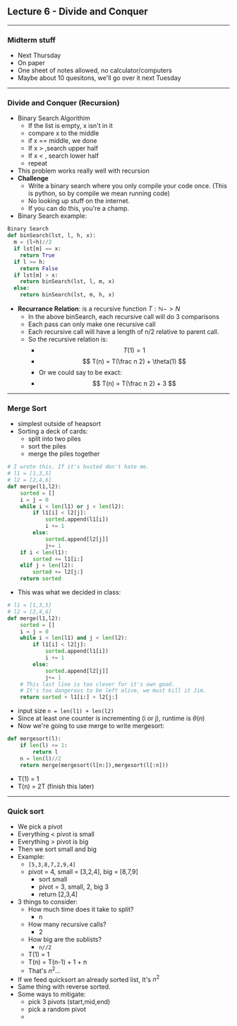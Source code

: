 ## Lecture 6 - Divide and Conquer
---
### Midterm stuff
- Next Thursday
- On paper
- One sheet of notes allowed, no calculator/computers
- Maybe about 10 quesitons, we'll go over it next Tuesday

---
### Divide and Conquer (Recursion)
- Binary Search Algorithim
  - If the list is empty, x isn't in it
  - compare x to the middle
  - if x == middle, we done
  - If x > ,search upper half
  - If x < , search lower half
  - repeat
- This problem works really well with recursion
- **Challenge**
  -  Write a binary search where you only compile your code once. (This is python, so by compile we mean running code)
  -  No looking up stuff on the internet.
  -  If you can do this, you're a champ.
- Binary Search example:
```python
Binary Search
def binSearch(lst, l, h, x):
  m = (l+h)//2
  if lst[m] == x:
    return True
  if l >= h:
    return False
  if lst[m] > x:
    return binSearch(lst, l, m, x)
  else:
    return binSearch(lst, m, h, x)
```
- **Recurrance Relation**: is a recursive function $T: \mathbb{N} -> N$
  - In the above binSearch, each recursive call will do 3 comparisons
  - Each pass can only make one recursive call
  - Each recursive call will have a length of n/2 relative to parent call.
  - So the recursive relation is:
    - $$ T(1) = 1 $$
    - $$ T(n) = T(\frac n 2) + \theta(1) $$
    - Or we could say to be exact:
    - $$ T(n) = T(\frac n 2) + 3 $$
---
### Merge Sort
- simplest outside of heapsort
- Sorting a deck of cards:
  - split into two piles
  - sort the piles
  - merge the piles together
```python
# I wrote this. If it's busted don't hate me.
# l1 = [1,3,5]
# l2 = [2,4,6]
def merge(l1,l2):
    sorted = []
    i = j = 0
    while i < len(l1) or j < len(l2):
        if l1[i] < l2[j]:
            sorted.append(l1[i])
            i += 1
        else:
            sorted.append[l2[j]]
            j+= 1
    if i < len(l1):
        sorted += l1[i:]
    elif j < len(l2):
        sorted += l2[j:]
    return sorted 
```
- This was what we decided in class:
```python
# l1 = [1,3,5]
# l2 = [2,4,6]
def merge(l1,l2):
    sorted = []
    i = j = 0
    while i < len(l1) and j < len(l2):
        if l1[i] < l2[j]:
            sorted.append(l1[i])
            i += 1
        else:
            sorted.append[l2[j]]
            j+= 1
    # This last line is too clever for it's own good.
    # It's too dangerous to be left alive, we must kill it Jim.
    return sorted + l1[i:] + l2[j:]
```
- input size `n = len(l1) + len(l2)`
- Since at least one counter is incrementing (i or j), runtime is $\theta(n)$
- Now we're going to use merge to write mergesort:
```python
def mergesort(l):
    if len(l) <= 1:
        return l
    n = len(l)//2
    return merge(mergesort(l[n:]),mergesort(l[:n]))
```
- T(1) = 1
- T(n) = 2T (finish this later)
---  
### Quick sort
- We pick a pivot
- Everything < pivot is small
- Everything > pivot is big
- Then we sort small and big
- Example:
  - `[5,3,8,7,2,9,4]`
  - pivot = 4, small = [3,2,4], big = [8,7,9]
    - sort small
    - pivot = 3, small, 2, big 3
    - return [2,3,4]
- 3 things to consider:
  - How much time does it take to split?
    - n
  - How many recursive calls?
    - 2
  - How big are the sublists?
    - `n//2`
  - T(1) = 1
  - T(n) = T(n-1) + 1 + n
  - That's $n^2$...
- If we feed quicksort an already sorted list, It's $n^2$
- Same thing with reverse sorted.
- Some ways to mitigate: 
  - pick 3 pivots (start,mid,end)
  - pick a random pivot
  - 
